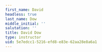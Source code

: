 ```yaml
---
first_name: David
headless: true
last_name: Dow
middle_initial: ''
salutation: ''
title: David Dow
type: instructor
uid: 5e7edcc1-5216-efd8-e83e-62aa28e8a6a1
---
```

